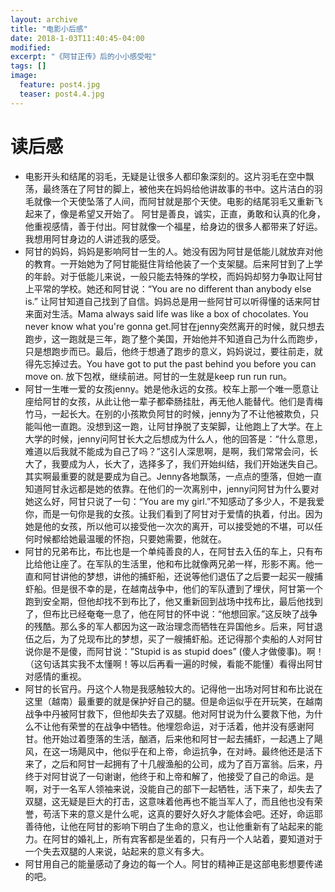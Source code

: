 ```yaml
---
layout: archive
title: "电影小后感"
date: 2018-1-03T11:40:45-04:00
modified:
excerpt: "《阿甘正传》后的小小感受啦"
tags: []
image: 
  feature: post4.jpg
  teaser: post4.4.jpg 
---
```

# 读后感
- 电影开头和结尾的羽毛，无疑是让很多人都印象深刻的。这片羽毛在空中飘荡，最终落在了阿甘的脚上，被他夹在妈妈给他讲故事的书中。这片洁白的羽毛就像一个天使坠落了人间，而阿甘就是那个天使。电影的结尾羽毛又重新飞起来了，像是希望又开始了。
  阿甘是善良，诚实，正直，勇敢和认真的化身，他重视感情，善于付出。阿甘就像一个福星，给身边的很多人都带来了好运。我想用阿甘身边的人讲述我的感受。
-   阿甘的妈妈，妈妈是影响阿甘一生的人。她没有因为阿甘是低能儿就放弃对他的教育。一开始她为了阿甘能挺住背给他装了一个支架腿。后来阿甘到了上学的年龄。对于低能儿来说，一般只能去特殊的学校，而妈妈却努力争取让阿甘上平常的学校。她还和阿甘说：“You are no different than anybody else is.” 让阿甘知道自己找到了自信。妈妈总是用一些阿甘可以听得懂的话来阿甘来面对生活。Mama always said life was like a box of chocolates. You never know what you're gonna get.阿甘在jenny突然离开的时候，就只想去跑步，这一跑就是三年，跑了整个美国，开始他并不知道自己为什么而跑步，只是想跑步而已。最后，他终于想通了跑步的意义，妈妈说过，要往前走，就得先忘掉过去。You have got to put the past behind you before you can move on. 放下包袱，继续前进。阿甘的一生就是keep run run run。
-    阿甘一生唯一爱的女孩jenny。她是他永远的女孩。校车上那一个唯一愿意让座给阿甘的女孩，从此让他一辈子都牵肠挂肚，再无他人能替代。他们是青梅竹马，一起长大。在别的小孩欺负阿甘的时候，jenny为了不让他被欺负，只能叫他一直跑。没想到这一跑，让阿甘挣脱了支架脚，让他跑上了大学。在上大学的时候，jenny问阿甘长大之后想成为什么人，他的回答是：“什么意思，难道以后我就不能成为自己了吗？”这引人深思啊，是啊，我们常常会问，长大了，我要成为人，长大了，选择多了，我们开始纠结，我们开始迷失自己。其实啊最重要的就是要成为自己。Jenny各地飘荡，一点点的堕落，但她一直知道阿甘永远都是她的依靠。在他们的一次离别中，jenny问阿甘为什么要对她这么好，阿甘只说了一句：“You are my girl.”不知感动了多少人，不是我爱你，而是一句你是我的女孩。让我们看到了阿甘对于爱情的执着，付出。因为她是他的女孩，所以他可以接受他一次次的离开，可以接受她的不堪，可以任何时候都给她最温暖的怀抱，只要她需要，他就在。
-    阿甘的兄弟布比，布比也是一个单纯善良的人，在阿甘去入伍的车上，只有布比给他让座了。在军队的生活里，他和布比就像两兄弟一样，形影不离。他一直和阿甘讲他的梦想，讲他的捕虾船，还说等他们退伍了之后要一起买一艘捕虾船。但是很不幸的是，在越南战争中，他们的军队遭到了埋伏，阿甘第一个跑到安全期，但他却找不到布比了，他又重新回到战场中找布比，最后他找到了，但布比已经奄奄一息了，他在阿甘的怀中说：“他想回家。”这反映了战争的残酷。那么多的军人都因为这一政治理念而牺牲在异国他乡。后来，阿甘退伍之后，为了兑现布比的梦想，买了一艘捕虾船。还记得那个卖船的人对阿甘说你是不是傻，而阿甘说：”Stupid is as stupid does” (傻人才做傻事)。啊！（这句话其实我不太懂啊！等以后再看一遍的时候，看能不能懂）看得出阿甘对感情的重视。
-   阿甘的长官丹。丹这个人物是我感触较大的。记得他一出场对阿甘和布比说在这里（越南）最重要的就是保护好自己的腿。但是命运似乎在开玩笑，在越南战争中丹被阿甘救下，但他却失去了双腿。他对阿甘说为什么要救下他，为什么不让他有荣誉的在战争中牺牲。他埋怨命运，对于活着，他并没有感谢阿甘。他开始过着堕落的生活，酗酒，后来他和阿甘一起去捕虾，一起遇上了飓风，在这一场飓风中，他似乎在和上帝，命运抗争，在对峙。最终他还是活下来了，之后和阿甘一起拥有了十几艘渔船的公司，成为了百万富翁。后来，丹终于对阿甘说了一句谢谢，他终于和上帝和解了，他接受了自己的命运。是啊，对于一名军人领袖来说，没能自己的部下一起牺牲，活下来了，却失去了双腿，这无疑是巨大的打击，这意味着他再也不能当军人了，而且他也没有荣誉，苟活下来的意义是什么呢，这真的要好久好久才能体会吧。还好，命运耶善待他，让他在阿甘的影响下明白了生命的意义，也让他重新有了站起来的能力。在阿甘的婚礼上，所有宾客都是坐着的，只有丹一个人站着，要知道对于一个失去双腿的人来说，站起来的意义有多大。
-    阿甘用自己的能量感动了身边的每一个人。阿甘的精神正是这部电影想要传递的吧。



